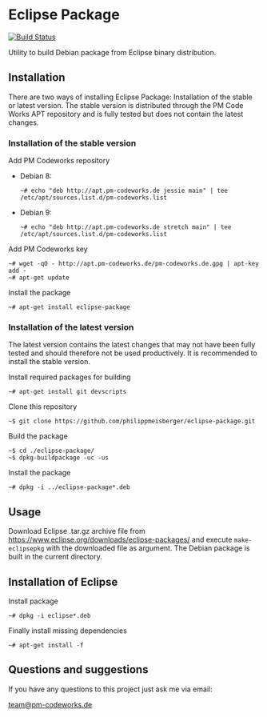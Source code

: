 Eclipse Package
===============

[![Build Status](https://travis-ci.org/philippmeisberger/eclipse-package.svg?branch=master)](https://travis-ci.org/philippmeisberger/eclipse-package)

Utility to build Debian package from Eclipse binary distribution.

Installation
------------

There are two ways of installing Eclipse Package: Installation of the stable or latest version. The stable version is distributed through the PM Code Works APT repository and is fully tested but does not contain the latest changes.

### Installation of the stable version

Add PM Codeworks repository

* Debian 8:

    `~# echo "deb http://apt.pm-codeworks.de jessie main" | tee /etc/apt/sources.list.d/pm-codeworks.list`

* Debian 9:

    `~# echo "deb http://apt.pm-codeworks.de stretch main" | tee /etc/apt/sources.list.d/pm-codeworks.list`

Add PM Codeworks key

    ~# wget -qO - http://apt.pm-codeworks.de/pm-codeworks.de.gpg | apt-key add -
    ~# apt-get update

Install the package

    ~# apt-get install eclipse-package

### Installation of the latest version

The latest version contains the latest changes that may not have been fully tested and should therefore not be used productively. It is recommended to install the stable version.

Install required packages for building

    ~# apt-get install git devscripts

Clone this repository

    ~$ git clone https://github.com/philippmeisberger/eclipse-package.git

Build the package

    ~$ cd ./eclipse-package/
    ~$ dpkg-buildpackage -uc -us

Install the package

    ~# dpkg -i ../eclipse-package*.deb

Usage
-----

Download Eclipse .tar.gz archive file from <https://www.eclipse.org/downloads/eclipse-packages/> and execute `make-eclipsepkg` with the downloaded file as argument. The Debian package is built in the current directory.

Installation of Eclipse
-----------------------

Install package

    ~# dpkg -i eclipse*.deb

Finally install missing dependencies

    ~# apt-get install -f

Questions and suggestions
-------------------------

If you have any questions to this project just ask me via email:

<team@pm-codeworks.de>
